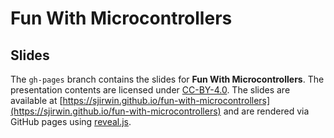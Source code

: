 # Fun With Microcontrollers

## Slides

The `gh-pages` branch contains the slides for **Fun With Microcontrollers**. The presentation contents are licensed under [CC-BY-4.0](https://creativecommons.org/licenses/by/4.0/). The slides are available at [https://sjirwin.github.io/fun-with-microcontrollers](https://sjirwin.github.io/fun-with-microcontrollers) and are rendered via GitHub pages using [reveal.js](https://revealjs.com).
